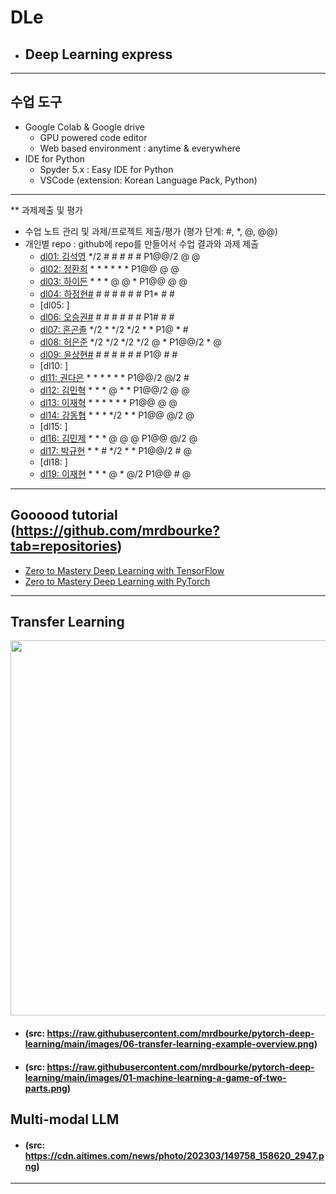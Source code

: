 # DLe
- ## Deep Learning express
---
## 수업 도구
* Google Colab & Google drive
  - GPU powered code editor
  - Web based environment : anytime & everywhere
* IDE for Python
  - Spyder 5.x : Easy IDE for Python
  - VSCode (extension: Korean Language Pack, Python)
---  

** 과제제출 및 평가
- 수업 노트 관리 및 과제/프로젝트 제출/평가 (평가 단계: #, *, @, @@)
- 개인별 repo : github에 repo를 만들어서 수업 결과와 과제 제출                
  * [dl01: 김석영](https://github.com/cheesedog-paradise/dl01) */2 # # # # # P1@@/2 @ @
  * [dl02: 정환희](https://github.com/alemskdlt/dl02) * * * * * * P1@@ @ @
  * [dl03: 하이든](https://github.com/HayDen-Gonne/dl03) * * * @ @ * P1@@ @ @
  * [dl04: 하정현#]() # # # # # # P1* # #
  * [dl05: ]
  * [dl06: 오승권#]() # # # # # # P1# # #
  * [dl07: 혼곤졸](https://github.com/20211527/dl07) */2 * */2 */2 * * P1@ * #
  * [dl08: 허은준](https://github.com/kukichocollis/dl08) */2 */2 */2 */2 @ * P1@@/2 * @
  * [dl09: 윤상현#]() # # # # # # P1@ # #
  * [dl10: ]
  * [dl11: 권다은](https://github.com/daeunkk/dl11) * * * * * * P1@@/2 @/2 #
  * [dl12: 김민혁](https://github.com/JerryK97/dl12) * * * @ * * P1@@/2 @ @
  * [dl13: 이재혁](https://github.com/jae-hyuck/dl13) * * * * * * P1@@  @ @
  * [dl14: 강동협](https://github.com/Hyup98/DL14) * * * */2 * * P1@@ @/2 @
  * [dl15: ]
  * [dl16: 김민제](https://github.com/mixhub10/dl16) * * * @ @ @ P1@@ @/2 @
  * [dl17: 박규현](https://github.com/Park20182618/dl17) * * # */2 * * P1@@/2 # @
  * [dl18: ]
  * [dl19: 이재현](https://github.com/iamgus123/dl19) * * * @ * @/2 P1@@ # @
  
---
## Goooood tutorial (https://github.com/mrdbourke?tab=repositories)  
- [Zero to Mastery Deep Learning with TensorFlow](https://github.com/mrdbourke/tensorflow-deep-learning)
- [Zero to Mastery Deep Learning with PyTorch](https://github.com/mrdbourke/pytorch-deep-learning)
---
## Transfer Learning 
<img src="https://github.com/mrdbourke/pytorch-deep-learning/raw/main/images/06-transfer-learning-example-overview.png" width=900 height=600>  

- #### (src: https://raw.githubusercontent.com/mrdbourke/pytorch-deep-learning/main/images/06-transfer-learning-example-overview.png)  
- #### (src: https://raw.githubusercontent.com/mrdbourke/pytorch-deep-learning/main/images/01-machine-learning-a-game-of-two-parts.png)

## Multi-modal LLM  
- #### (src: https://cdn.aitimes.com/news/photo/202303/149758_158620_2947.png)  

---
